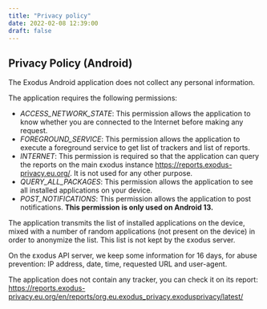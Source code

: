 ```yaml
---
title: "Privacy policy"
date: 2022-02-08 12:39:00
draft: false
---
```


## Privacy Policy (Android)

The Exodus Android application does not collect any personal information.

The application requires the following permissions:

* *ACCESS_NETWORK_STATE*: This permission allows the application to know whether you are connected to the Internet before making any request.
* *FOREGROUND_SERVICE*: This permission allows the application to execute a foreground service to get list of trackers and list of reports.
* *INTERNET*: This permission is required so that the application can query the reports on the main εxodus instance <https://reports.exodus-privacy.eu.org/>. It is not used for any other purpose.
* *QUERY_ALL_PACKAGES*: This permission allows the application to see all installed applications on your device.
* *POST_NOTIFICATIONS*: This permission allows the application to post notifications. **This permission is only used on Android 13.**

The application transmits the list of installed applications on the device, mixed with a number of random applications (not present on the device) in order to anonymize the list. This list is not kept by the εxodus server.

On the εxodus API server, we keep some information for 16 days, for abuse prevention: IP address, date, time, requested URL and user-agent.

The application does not contain any tracker, you can check it on its report: <https://reports.exodus-privacy.eu.org/en/reports/org.eu.exodus_privacy.exodusprivacy/latest/>
